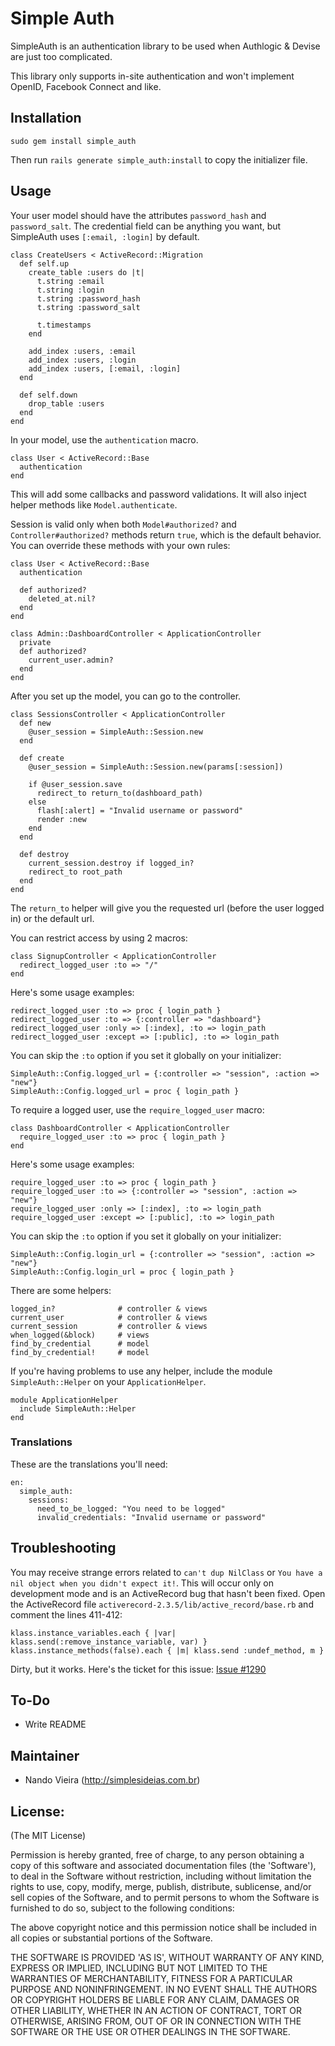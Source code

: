 Simple Auth
===========

SimpleAuth is an authentication library to be used when Authlogic & Devise are just too complicated.

This library only supports in-site authentication and won't implement OpenID, Facebook Connect and like.

Installation
------------

	sudo gem install simple_auth

Then run `rails generate simple_auth:install` to copy the initializer file.

Usage
-----

Your user model should have the attributes `password_hash` and `password_salt`. The credential field can be anything you want, but SimpleAuth uses `[:email, :login]` by default.

	class CreateUsers < ActiveRecord::Migration
	  def self.up
	    create_table :users do |t|
	      t.string :email
	      t.string :login
	      t.string :password_hash
	      t.string :password_salt

	      t.timestamps
	    end

		add_index :users, :email
		add_index :users, :login
		add_index :users, [:email, :login]
	  end

	  def self.down
	    drop_table :users
	  end
	end

In your model, use the `authentication` macro.

	class User < ActiveRecord::Base
	  authentication
	end

This will add some callbacks and password validations. It will also inject helper methods like `Model.authenticate`.

Session is valid only when both `Model#authorized?` and `Controller#authorized?` methods return `true`, which is the default behavior. You can override these methods with your own rules:

	class User < ActiveRecord::Base
	  authentication

	  def authorized?
	    deleted_at.nil?
	  end
	end

	class Admin::DashboardController < ApplicationController
	  private
	  def authorized?
	    current_user.admin?
	  end
	end

After you set up the model, you can go to the controller.

	class SessionsController < ApplicationController
	  def new
	    @user_session = SimpleAuth::Session.new
	  end

	  def create
	    @user_session = SimpleAuth::Session.new(params[:session])

	    if @user_session.save
	      redirect_to return_to(dashboard_path)
	    else
	      flash[:alert] = "Invalid username or password"
	      render :new
	    end
	  end

	  def destroy
	    current_session.destroy if logged_in?
	    redirect_to root_path
	  end
	end

The `return_to` helper will give you the requested url (before the user logged in) or the default url.

You can restrict access by using 2 macros:

	class SignupController < ApplicationController
	  redirect_logged_user :to => "/"
	end

Here's some usage examples:

	redirect_logged_user :to => proc { login_path }
	redirect_logged_user :to => {:controller => "dashboard"}
	redirect_logged_user :only => [:index], :to => login_path
	redirect_logged_user :except => [:public], :to => login_path

You can skip the `:to` option if you set it globally on your initializer:

	SimpleAuth::Config.logged_url = {:controller => "session", :action => "new"}
	SimpleAuth::Config.logged_url = proc { login_path }

To require a logged user, use the `require_logged_user` macro:

	class DashboardController < ApplicationController
	  require_logged_user :to => proc { login_path }
	end

Here's some usage examples:

	require_logged_user :to => proc { login_path }
	require_logged_user :to => {:controller => "session", :action => "new"}
	require_logged_user :only => [:index], :to => login_path
	require_logged_user :except => [:public], :to => login_path

You can skip the `:to` option if you set it globally on your initializer:

	SimpleAuth::Config.login_url = {:controller => "session", :action => "new"}
	SimpleAuth::Config.login_url = proc { login_path }

There are some helpers:

	logged_in?				# controller & views
	current_user			# controller & views
	current_session         # controller & views
	when_logged(&block)		# views
	find_by_credential      # model
	find_by_credential!     # model

If you're having problems to use any helper, include the module `SimpleAuth::Helper` on your `ApplicationHelper`.

	module ApplicationHelper
	  include SimpleAuth::Helper
	end

### Translations

These are the translations you'll need:

	en:
	  simple_auth:
	    sessions:
	      need_to_be_logged: "You need to be logged"
	      invalid_credentials: "Invalid username or password"

Troubleshooting
---------------

You may receive strange errors related to `can't dup NilClass` or `You have a nil object when you didn't expect it!`. This will occur only on development mode and is an ActiveRecord bug that hasn't been fixed. Open the ActiveRecord file  `activerecord-2.3.5/lib/active_record/base.rb` and comment the lines 411-412:

	klass.instance_variables.each { |var| klass.send(:remove_instance_variable, var) }
	klass.instance_methods(false).each { |m| klass.send :undef_method, m }

Dirty, but it works. Here's the ticket for this issue: [Issue #1290](https://rails.lighthouseapp.com/projects/8994/tickets/1290-activerecord-raises-randomly-apparently-a-timezone-issue#ticket-1290-30)

To-Do
-----

* Write README

Maintainer
----------

* Nando Vieira (<http://simplesideias.com.br>)

License:
--------

(The MIT License)

Permission is hereby granted, free of charge, to any person obtaining
a copy of this software and associated documentation files (the
'Software'), to deal in the Software without restriction, including
without limitation the rights to use, copy, modify, merge, publish,
distribute, sublicense, and/or sell copies of the Software, and to
permit persons to whom the Software is furnished to do so, subject to
the following conditions:

The above copyright notice and this permission notice shall be
included in all copies or substantial portions of the Software.

THE SOFTWARE IS PROVIDED 'AS IS', WITHOUT WARRANTY OF ANY KIND,
EXPRESS OR IMPLIED, INCLUDING BUT NOT LIMITED TO THE WARRANTIES OF
MERCHANTABILITY, FITNESS FOR A PARTICULAR PURPOSE AND NONINFRINGEMENT.
IN NO EVENT SHALL THE AUTHORS OR COPYRIGHT HOLDERS BE LIABLE FOR ANY
CLAIM, DAMAGES OR OTHER LIABILITY, WHETHER IN AN ACTION OF CONTRACT,
TORT OR OTHERWISE, ARISING FROM, OUT OF OR IN CONNECTION WITH THE
SOFTWARE OR THE USE OR OTHER DEALINGS IN THE SOFTWARE.